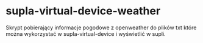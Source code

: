 # supla-virtual-device-weather
Skrypt pobierający informacje pogodowe z openweather do plików txt które można wykorzystać w supla-virtual-device i wyświetlić w supli.
